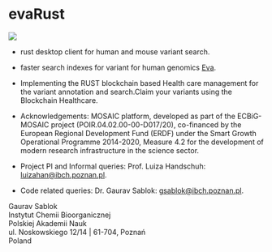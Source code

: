 # evaRust

![](https://github.com/IBCHgenomic/eVaiutilities/blob/main/logo.png)

- rust desktop client for human and mouse variant search.
- faster search indexes for variant for human genomics [Eva](https://www.ebi.ac.uk/eva/).

- Implementing the RUST blockchain based Health care management for the variant annotation and search.Claim your variants using the Blockchain Healthcare.

- Acknowledgements: MOSAIC platform, developed as part of the ECBiG-MOSAIC project (POIR.04.02.00-00-D017/20), co-financed by the European Regional Development Fund (ERDF) under the Smart Growth Operational Programme 2014-2020, Measure 4.2 for the development of modern research infrastructure in the science sector.
- Project PI and Informal queries: Prof. Luiza Handschuh: luizahan@ibch.poznan.pl.
- Code related queries: Dr. Gaurav Sablok: gsablok@ibch.poznan.pl.

 Gaurav Sablok \
 Instytut Chemii Bioorganicznej \
 Polskiej Akademii Nauk \
 ul. Noskowskiego 12/14 | 61-704, Poznań \
 Poland


  
